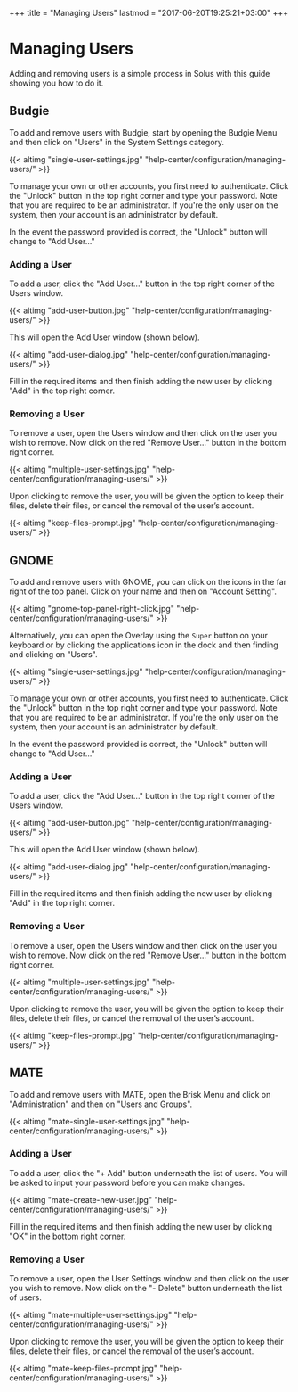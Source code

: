 +++
title = "Managing Users"
lastmod = "2017-06-20T19:25:21+03:00"
+++
# Managing Users

Adding and removing users is a simple process in Solus with this guide showing you how to do it.

## Budgie

To add and remove users with Budgie, start by opening the Budgie Menu and then click on "Users" in the System Settings category.

{{< altimg "single-user-settings.jpg" "help-center/configuration/managing-users/" >}}

To manage your own or other accounts, you first need to authenticate. Click the "Unlock" button in the top right corner and type your password. Note that you are required to be an administrator. If you're the only user on the system, then your account is an administrator by default.

In the event the password provided is correct, the "Unlock" button will change to "Add User..."

### Adding a User

To add a user, click the "Add User..." button in the top right corner of the Users window.

{{< altimg "add-user-button.jpg" "help-center/configuration/managing-users/" >}}

This will open the Add User window (shown below).

{{< altimg "add-user-dialog.jpg" "help-center/configuration/managing-users/" >}}

Fill in the required items and then finish adding the new user by clicking "Add" in the top right corner.

### Removing a User

To remove a user, open the Users window and then click on the user you wish to remove.  Now click on the red "Remove User..." button in the bottom right corner.

{{< altimg "multiple-user-settings.jpg" "help-center/configuration/managing-users/" >}}

Upon clicking to remove the user, you will be given the option to keep their files, delete their files, or cancel the removal of the user’s account.

{{< altimg "keep-files-prompt.jpg" "help-center/configuration/managing-users/" >}}

## GNOME

To add and remove users with GNOME, you can click on the icons in the far right of the top panel.  Click on your name and then on "Account Setting".

{{< altimg "gnome-top-panel-right-click.jpg" "help-center/configuration/managing-users/" >}}

Alternatively, you can open the Overlay using the `Super` button on your keyboard or by clicking the applications icon in the dock and then finding and clicking on "Users".

{{< altimg "single-user-settings.jpg" "help-center/configuration/managing-users/" >}}

To manage your own or other accounts, you first need to authenticate. Click the "Unlock" button in the top right corner and type your password. Note that you are required to be an administrator. If you're the only user on the system, then your account is an administrator by default.

In the event the password provided is correct, the "Unlock" button will change to "Add User..."

### Adding a User

To add a user, click the "Add User..." button in the top right corner of the Users window.

{{< altimg "add-user-button.jpg" "help-center/configuration/managing-users/" >}}

This will open the Add User window (shown below).

{{< altimg "add-user-dialog.jpg" "help-center/configuration/managing-users/" >}}

Fill in the required items and then finish adding the new user by clicking "Add" in the top right corner.

### Removing a User

To remove a user, open the Users window and then click on the user you wish to remove.  Now click on the red "Remove User..." button in the bottom right corner.

{{< altimg "multiple-user-settings.jpg" "help-center/configuration/managing-users/" >}}

Upon clicking to remove the user, you will be given the option to keep their files, delete their files, or cancel the removal of the user’s account.

{{< altimg "keep-files-prompt.jpg" "help-center/configuration/managing-users/" >}}

## MATE

To add and remove users with MATE, open the Brisk Menu and click on "Administration" and then on "Users and Groups".

{{< altimg "mate-single-user-settings.jpg" "help-center/configuration/managing-users/" >}}

### Adding a User

To add a user, click the "+ Add" button underneath the list of users.  You will be asked to input your password before you can make changes.

{{< altimg "mate-create-new-user.jpg" "help-center/configuration/managing-users/" >}}

Fill in the required items and then finish adding the new user by clicking "OK" in the bottom right corner.

### Removing a User

To remove a user, open the User Settings window and then click on the user you wish to remove.  Now click on the "- Delete" button underneath the list of users.

{{< altimg "mate-multiple-user-settings.jpg" "help-center/configuration/managing-users/" >}}

Upon clicking to remove the user, you will be given the option to keep their files, delete their files, or cancel the removal of the user’s account.

{{< altimg "mate-keep-files-prompt.jpg" "help-center/configuration/managing-users/" >}}
